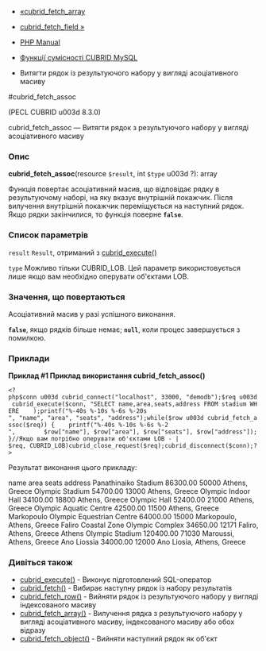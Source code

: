 - [«cubrid_fetch_array](function.cubrid-fetch-array.md)
- [cubrid_fetch_field »](function.cubrid-fetch-field.md)

- [PHP Manual](index.md)
- [Функції сумісності CUBRID MySQL](cubridmysql.cubrid.md)
- Витягти рядок із результуючого набору у вигляді асоціативного
масиву

#cubrid_fetch_assoc

(PECL CUBRID u003d 8.3.0)

cubrid_fetch_assoc — Витягти рядок з результуючого набору у вигляді
асоціативного масиву

### Опис

**cubrid_fetch_assoc**(resource `$result`, int `$type` u003d ?): array

Функція повертає асоціативний масив, що відповідає рядку в
результуючому наборі, на яку вказує внутрішній покажчик. Після
вилучення внутрішній покажчик переміщується на наступний рядок. Якщо
рядки закінчилися, то функція поверне **`false`**.

### Список параметрів

`result`
`Result`, отриманий з [cubrid_execute()](function.cubrid-execute.md)

`type`
Можливо тільки CUBRID_LOB. Цей параметр використовується лише якщо вам
необхідно оперувати об'єктами LOB.

### Значення, що повертаються

Асоціативний масив у разі успішного виконання.

**`false`**, якщо рядків більше немає; **`null`**, коли процес
завершується з помилкою.

### Приклади

**Приклад #1 Приклад використання **cubrid_fetch_assoc()****

` <?php$conn u003d cubrid_connect("localhost", 33000, "demodb");$req u003d cubrid_execute($conn, "SELECT name,area,seats,address FROM stadium WHERE    );printf("%-40s %-10s %-6s %-20s
", "name", "area", "seats", "address");while($row u003d cubrid_fetch_assoc($req)) {    printf("%-40s %-10s %-6s %-2
",        $row["name"], $row["area"], $row["seats"], $row["address"]);}//Якщо вам потрібно оперувати об'єктами LOB - | $req, CUBRID_LOB)cubrid_close_request($req);cubrid_disconnect($conn);?> `

Результат виконання цього прикладу:

name area seats address
Panathinaiko Stadium 86300.00 50000 Athens, Greece
Olympic Stadium 54700.00 13000 Athens, Greece
Olympic Indoor Hall 34100.00 18800 Athens, Greece
Olympic Hall 52400.00 21000 Athens, Greece
Olympic Aquatic Centre 42500.00 11500 Athens, Greece
Markopoulo Olympic Equestrian Centre 64000.00 15000 Markopoulo, Athens, Greece
Faliro Coastal Zone Olympic Complex 34650.00 12171 Faliro, Athens, Greece
Athens Olympic Stadium 120400.00 71030 Maroussi, Athens, Greece
Ano Liossia 34000.00 12000 Ano Liosia, Athens, Greece

### Дивіться також

- [cubrid_execute()](function.cubrid-execute.md) - Виконує
підготовлений SQL-оператор
- [cubrid_fetch()](function.cubrid-fetch.md) - Вибирає наступну
рядок із набору результатів
- [cubrid_fetch_row()](function.cubrid-fetch-row.md) - Вийняти
рядок із результуючого набору у вигляді індексованого масиву
- [cubrid_fetch_array()](function.cubrid-fetch-array.md) -
Вилучення рядка з результуючого набору у вигляді асоціативного
масиву, індексованого масиву або обох відразу
- [cubrid_fetch_object()](function.cubrid-fetch-object.md) - Вийняти
наступний рядок як об'єкт
